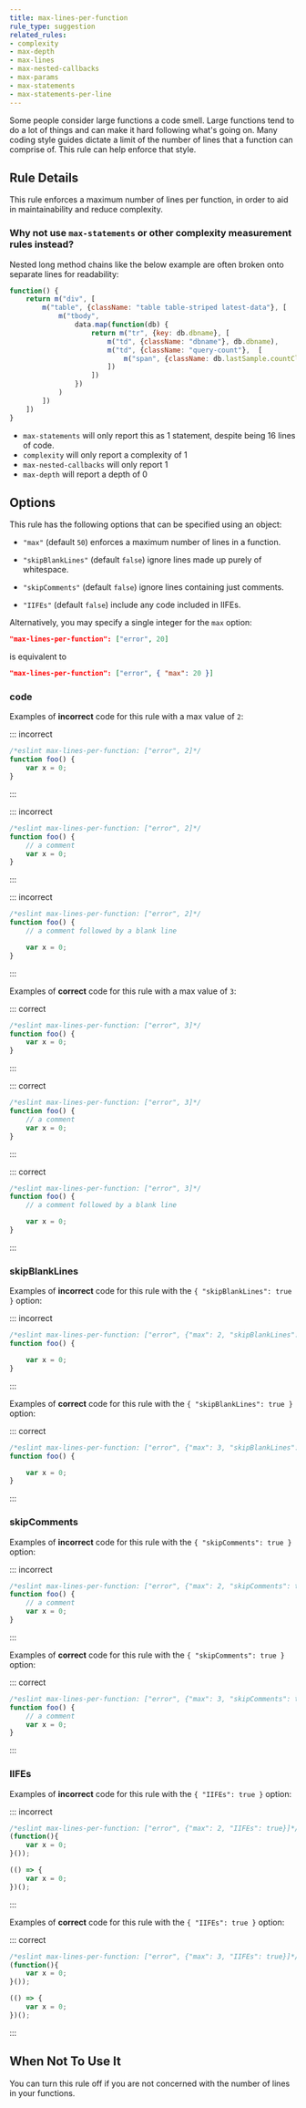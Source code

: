 ```yaml
---
title: max-lines-per-function
rule_type: suggestion
related_rules:
- complexity
- max-depth
- max-lines
- max-nested-callbacks
- max-params
- max-statements
- max-statements-per-line
---
```


Some people consider large functions a code smell. Large functions tend to do a lot of things and can make it hard following what's going on. Many coding style guides dictate a limit of the number of lines that a function can comprise of. This rule can help enforce that style.

## Rule Details

This rule enforces a maximum number of lines per function, in order to aid in maintainability and reduce complexity.

### Why not use `max-statements` or other complexity measurement rules instead?

Nested long method chains like the below example are often broken onto separate lines for readability:

```js
function() {
    return m("div", [
        m("table", {className: "table table-striped latest-data"}, [
            m("tbody",
                data.map(function(db) {
                    return m("tr", {key: db.dbname}, [
                        m("td", {className: "dbname"}, db.dbname),
                        m("td", {className: "query-count"},  [
                            m("span", {className: db.lastSample.countClassName}, db.lastSample.nbQueries)
                        ])
                    ])
                })
            )
        ])
    ])
}
```

*   `max-statements` will only report this as 1 statement, despite being 16 lines of code.
*   `complexity` will only report a complexity of 1
*   `max-nested-callbacks` will only report 1
*   `max-depth` will report a depth of 0

## Options

This rule has the following options that can be specified using an object:

*   `"max"` (default `50`) enforces a maximum number of lines in a function.

*   `"skipBlankLines"` (default `false`) ignore lines made up purely of whitespace.

*   `"skipComments"` (default `false`) ignore lines containing just comments.

*   `"IIFEs"` (default `false`) include any code included in IIFEs.

Alternatively, you may specify a single integer for the `max` option:

```json
"max-lines-per-function": ["error", 20]
```

is equivalent to

```json
"max-lines-per-function": ["error", { "max": 20 }]
```

### code

Examples of **incorrect** code for this rule with a max value of `2`:

::: incorrect

```js
/*eslint max-lines-per-function: ["error", 2]*/
function foo() {
    var x = 0;
}
```

:::

::: incorrect

```js
/*eslint max-lines-per-function: ["error", 2]*/
function foo() {
    // a comment
    var x = 0;
}
```

:::

::: incorrect

```js
/*eslint max-lines-per-function: ["error", 2]*/
function foo() {
    // a comment followed by a blank line

    var x = 0;
}
```

:::

Examples of **correct** code for this rule with a max value of `3`:

::: correct

```js
/*eslint max-lines-per-function: ["error", 3]*/
function foo() {
    var x = 0;
}
```

:::

::: correct

```js
/*eslint max-lines-per-function: ["error", 3]*/
function foo() {
    // a comment
    var x = 0;
}
```

:::

::: correct

```js
/*eslint max-lines-per-function: ["error", 3]*/
function foo() {
    // a comment followed by a blank line

    var x = 0;
}
```

:::

### skipBlankLines

Examples of **incorrect** code for this rule with the `{ "skipBlankLines": true }` option:

::: incorrect

```js
/*eslint max-lines-per-function: ["error", {"max": 2, "skipBlankLines": true}]*/
function foo() {

    var x = 0;
}
```

:::

Examples of **correct** code for this rule with the `{ "skipBlankLines": true }` option:

::: correct

```js
/*eslint max-lines-per-function: ["error", {"max": 3, "skipBlankLines": true}]*/
function foo() {

    var x = 0;
}
```

:::

### skipComments

Examples of **incorrect** code for this rule with the `{ "skipComments": true }` option:

::: incorrect

```js
/*eslint max-lines-per-function: ["error", {"max": 2, "skipComments": true}]*/
function foo() {
    // a comment
    var x = 0;
}
```

:::

Examples of **correct** code for this rule with the `{ "skipComments": true }` option:

::: correct

```js
/*eslint max-lines-per-function: ["error", {"max": 3, "skipComments": true}]*/
function foo() {
    // a comment
    var x = 0;
}
```

:::

### IIFEs

Examples of **incorrect** code for this rule with the `{ "IIFEs": true }` option:

::: incorrect

```js
/*eslint max-lines-per-function: ["error", {"max": 2, "IIFEs": true}]*/
(function(){
    var x = 0;
}());

(() => {
    var x = 0;
})();
```

:::

Examples of **correct** code for this rule with the `{ "IIFEs": true }` option:

::: correct

```js
/*eslint max-lines-per-function: ["error", {"max": 3, "IIFEs": true}]*/
(function(){
    var x = 0;
}());

(() => {
    var x = 0;
})();
```

:::

## When Not To Use It

You can turn this rule off if you are not concerned with the number of lines in your functions.
